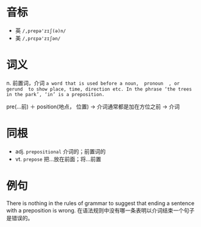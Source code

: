 # 音标

- 英 `/,prepə'zɪʃ(ə)n/`
- 美 `/,prɛpə'zɪʃən/`

# 词义

n. 前置词，介词
`a word that is used before a noun,  pronoun  , or  gerund  to show place, time, direction etc. In the phrase ‘the trees in the park’, ‘in’ is a preposition.`



pre(…前) ＋ position(地点， 位置) → 介词通常都是加在方位之前 → 介词

# 同根

- adj. `prepositional` 介词的；前置词的
- vt. `prepose` 把…放在前面；将…前置

# 例句

There is nothing in the rules of grammar to suggest that ending a sentence with a preposition is wrong.
在语法规则中没有哪一条表明以介词结束一个句子是错误的。


